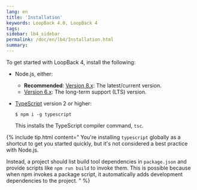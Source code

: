 ```yaml
---
lang: en
title: 'Installation'
keywords: LoopBack 4.0, LoopBack 4
tags:
sidebar: lb4_sidebar
permalink: /doc/en/lb4/Installation.html
summary:
---
```


To get started with LoopBack 4, install the following:

- Node.js, either:
  - **Recommended**: [Version 8.x](https://nodejs.org/en/download/current/): The latest/current version.
  - [Version 6.x](https://nodejs.org/en/download/): The long-term support (LTS) version.
- [TypeScript](https://www.typescriptlang.org/index.html#download-links) version 2 or higher:

  ```
  $ npm i -g typescript
  ```

   This installs the TypeScript compiler command, `tsc`.

{% include tip.html content="
You're installing `typescript` globally as a shortcut to get you started quickly,
but it's not considered a best practice with Node.js.

Instead, a project should list build tool dependencies in `package.json` and provide scripts like `npm run build` to invoke them. This is possible because when npm invokes a package script, it automatically adds development dependencies to the project.
" %}

